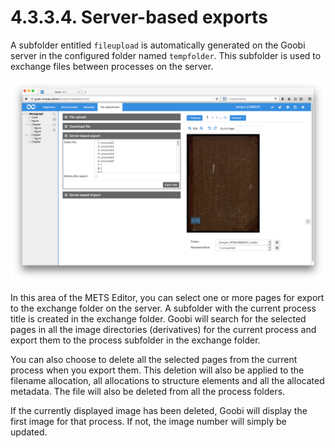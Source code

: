 # 4.3.3.4. Server-based exports

A subfolder entitled `fileupload` is automatically generated on the Goobi server in the configured folder named `tempfolder`. This subfolder is used to exchange files between processes on the server.

![Server-based file export](../../../../.gitbook/assets/56e.png)

In this area of the METS Editor, you can select one or more pages for export to the exchange folder on the server. A subfolder with the current process title is created in the exchange folder. Goobi will search for the selected pages in all the image directories \(derivatives\) for the current process and export them to the process subfolder in the exchange folder.

You can also choose to delete all the selected pages from the current process when you export them. This deletion will also be applied to the filename allocation, all allocations to structure elements and all the allocated metadata. The file will also be deleted from all the process folders.

If the currently displayed image has been deleted, Goobi will display the first image for that process. If not, the image number will simply be updated.

